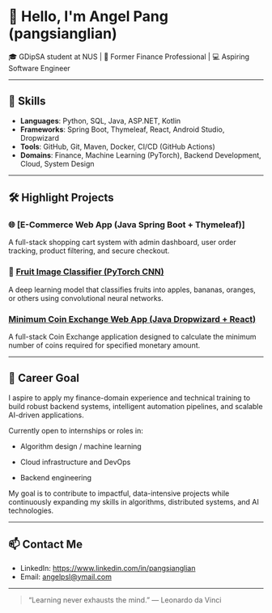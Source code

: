 # 👋 Hello, I'm Angel Pang (pangsianglian)

🎓 GDipSA student at NUS | 🧾 Former Finance Professional | 💻 Aspiring Software Engineer

---

## 🚀 Skills

- **Languages**: Python, SQL, Java, ASP.NET, Kotlin
- **Frameworks**: Spring Boot, Thymeleaf, React, Android Studio, Dropwizard
- **Tools**: GitHub, Git, Maven, Docker, CI/CD (GitHub Actions)
- **Domains**: Finance, Machine Learning (PyTorch), Backend Development, Cloud, System Design

---

## 🛠️ Highlight Projects

### 🌐 [E-Commerce Web App (Java Spring Boot + Thymeleaf)]
A full-stack shopping cart system with admin dashboard, user order tracking, product filtering, and secure checkout.

### 🤖 [Fruit Image Classifier (PyTorch CNN)](https://github.com/pangsianglian/fruit_cnn)
A deep learning model that classifies fruits into apples, bananas, oranges, or others using convolutional neural networks.

### [Minimum Coin Exchange Web App (Java Dropwizard + React)](https://github.com/pangsianglian/2025_PangSiangLian)
A full-stack Coin Exchange application designed to calculate the minimum number of coins required for specified monetary amount.

---

## 🎯 Career Goal

I aspire to apply my finance-domain experience and technical training to build robust backend systems, intelligent automation pipelines, and scalable AI-driven applications.

Currently open to internships or roles in:

- Algorithm design / machine learning

- Cloud infrastructure and DevOps

- Backend engineering


My goal is to contribute to impactful, data-intensive projects while continuously expanding my skills in algorithms, distributed systems, and AI technologies.

---

## 📫 Contact Me

- LinkedIn: https://www.linkedin.com/in/pangsianglian
- Email: angelpsl@ymail.com


---

> “Learning never exhausts the mind.” — Leonardo da Vinci
